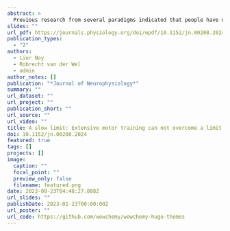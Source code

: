 ```yaml
---
abstract: >
  Previous research from several paradigms indicated that people have difficulty in producing slow and smooth movements (SSM). It is not clear whether these difficulties are due to biomechanical constraints, planning constraints, or lack of experience with moving slowly. Here, we investigated the latter possibility: we empirically tested whether short-term practice and long-term expertise with moving slowly would result in an increased ability to perform SSM. In Study 1, novice participants completed 10 training sessions in which they moved a stylus on a digitizing tablet as they traced an ellipse that moved at different frequency/peak velocity combinations, with frequencies ranging from 0.25 Hz to 0.875 Hz. In Study 2, experts in slow movement (tai chi performers) and fast movement (karate performers) completed the same task in one session. The results indicated that all participants had difficulties in producing SSM, as evidenced by an increase in submovement rate with decreasing frequency. Participants in Study 1 did show a marked improvement in their ability to produce fewer submovements while reducing mean squared jerk (MSJ). These short-term improvements were not evident in long-term slow motor expertise (i.e., tai chi). Taken together, our results suggest that SSM are likely difficult to produce due to a combination of several factors: lack of experience, planning, biomechanical, and neural constraints.
slides: ""
url_pdf: https://journals.physiology.org/doi/epdf/10.1152/jn.00208.2024
publication_types:
  - "2"
authors:
  - Lior Noy
  - Robrecht van der Wel 
  - admin
author_notes: []
publication: "*Journal of Neurophysiology*"
summary: ""
url_dataset: ""
url_project: ""
publication_short: ""
url_source: ""
url_video: ""
title: A slow limit: Extensive motor training can not overcome a limit on the production of slow and smooth motion
doi: 10.1152/jn.00208.2024
featured: true
tags: []
projects: []
image:
  caption: ""
  focal_point: ""
  preview_only: false
  filename: featured.png
date: 2023-08-23T04:48:27.808Z
url_slides: ""
publishDate: 2023-01-23T00:00:00Z
url_poster: ""
url_code: https://github.com/wowchemy/wowchemy-hugo-themes
---
```


